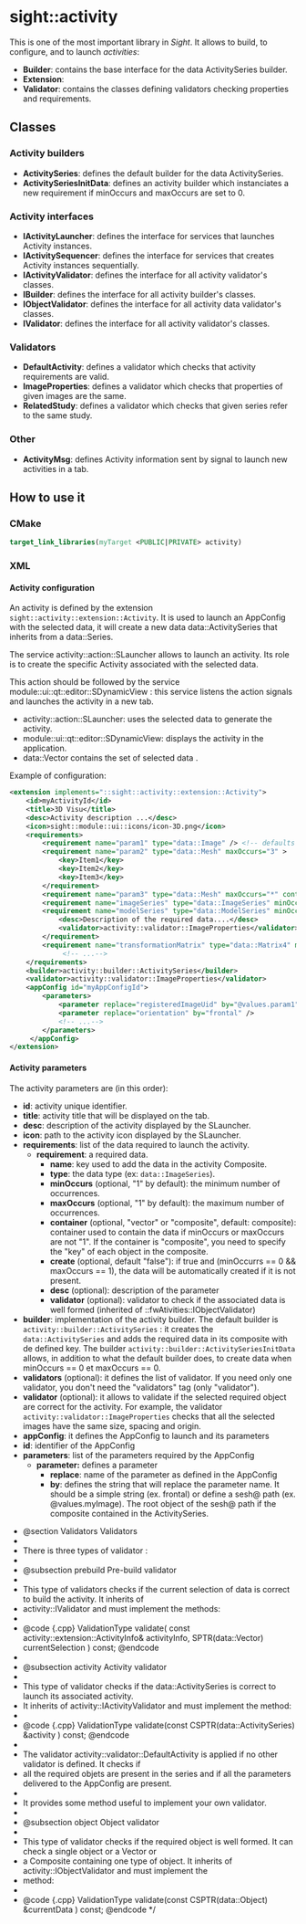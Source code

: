 # sight::activity

This is one of the most important library in _Sight_. It allows to build, to configure, and to launch _activities_:

- **Builder**: contains the base interface for the data ActivitySeries builder.
- **Extension**: 
- **Validator**: contains the classes defining validators checking properties and requirements.

## Classes

### Activity builders

- **ActivitySeries**: defines the default builder for the data ActivitySeries.
- **ActivitySeriesInitData**: defines an activity builder which instanciates a new requirement if minOccurs and maxOccurs are set to 0.

### Activity interfaces

- **IActivityLauncher**: defines the interface for services that launches Activity instances.
- **IActivitySequencer**: defines the interface for services that creates Activity instances sequentially.
- **IActivityValidator**: defines the interface for all activity validator's classes.
- **IBuilder**: defines the interface for all activity builder's classes.
- **IObjectValidator**: defines the interface for all activity data validator's classes.
- **IValidator**: defines the interface for all activity validator's classes.

### Validators

- **DefaultActivity**: defines a validator which checks that activity requirements are valid.
- **ImageProperties**: defines a validator which checks that properties of given images are the same.
- **RelatedStudy**: defines a validator which checks that given series refer to the same study.

### Other

- **ActivityMsg**: defines Activity information sent by signal to launch new activities in a tab.

## How to use it

### CMake

```cmake
target_link_libraries(myTarget <PUBLIC|PRIVATE> activity)
```

### XML

#### Activity configuration

An activity is defined by the extension `sight::activity::extension::Activity`. It is used to launch an
AppConfig with the selected data, it will create a new data data::ActivitySeries that inherits from a
data::Series.

The service activity::action::SLauncher allows to launch an activity. Its role is to create the specific
Activity associated with the selected data.

This action should be followed by the service module::ui::qt::editor::SDynamicView : this service listens the action
signals and launches the activity in a new tab.

- activity::action::SLauncher: uses the selected data to generate the activity.
- module::ui::qt::editor::SDynamicView: displays the activity in the application.
- data::Vector contains the set of selected data .
 
Example of configuration:

```xml
<extension implements="::sight::activity::extension::Activity">
    <id>myActivityId</id>
    <title>3D Visu</title>
    <desc>Activity description ...</desc>
    <icon>sight::module::ui::icons/icon-3D.png</icon>
    <requirements>
        <requirement name="param1" type="data::Image" /> <!-- defaults : minOccurs = 1, maxOccurs = 1-->
        <requirement name="param2" type="data::Mesh" maxOccurs="3" >
            <key>Item1</key>
            <key>Item2</key>
            <key>Item3</key>
        </requirement>
        <requirement name="param3" type="data::Mesh" maxOccurs="*" container="vector" />
        <requirement name="imageSeries" type="data::ImageSeries" minOccurs="0" maxOccurs="2" />
        <requirement name="modelSeries" type="data::ModelSeries" minOccurs="1" maxOccurs="1">
            <desc>Description of the required data....</desc>
            <validator>activity::validator::ImageProperties</validator>
        </requirement>
        <requirement name="transformationMatrix" type="data::Matrix4" minOccurs="0" maxOccurs="1" create="true" />
             <!-- ...-->
    </requirements>
    <builder>activity::builder::ActivitySeries</builder>
    <validator>activity::validator::ImageProperties</validator>
    <appConfig id="myAppConfigId">
        <parameters>
            <parameter replace="registeredImageUid" by="@values.param1" />
            <parameter replace="orientation" by="frontal" />
            <!-- ...-->
        </parameters>
     </appConfig>
</extension>
```

#### Activity parameters

The activity parameters are (in this order):
- **id**: activity unique identifier.
- **title**: activity title that will be displayed on the tab.
- **desc**: description of the activity displayed by the SLauncher.
- **icon**: path to the activity icon displayed by the SLauncher.
- **requirements**: list of the data required to launch the activity.
  - **requirement**: a required data.
    - **name**: key used to add the data in the activity Composite.
    - **type**: the data type (ex: ``data::ImageSeries``).
    - **minOccurs** (optional, "1" by default): the minimum number of occurrences.
    - **maxOccurs** (optional, "1" by default): the maximum number of occurrences.
    - **container** (optional, "vector" or "composite", default: composite): container used to contain the data if minOccurs or
            maxOccurs are not   "1". If the container is "composite", you need to specify the "key" of each object in the composite.
    - **create** (optional, default "false"): if true and (minOccurrs == 0 && maxOccurs == 1), the data will be automatically 
            created if it is not present.
    - **desc** (optional): description of the parameter
    - **validator** (optional): validator to check if the associated data is well formed (inherited of ::fwAtivities::IObjectValidator)
- **builder**: implementation of the activity builder. The default builder is ``activity::builder::ActivitySeries`` : it creates the
        ``data::ActivitySeries`` and adds the required data in its composite with de defined key.
        The builder ``activity::builder::ActivitySeriesInitData`` allows, in addition to what the default builder
        does, to create data when minOccurs == 0 et maxOccurs == 0.
- **validators** (optional): it defines the list of validator. If you need only one validator, you don't need the "validators"
        tag (only "validator").
- **validator** (optional): it allows to validate if the selected required object are correct for the activity.
        For example, the validator ``activity::validator::ImageProperties`` checks that all the selected images
        have the same size, spacing and origin.
- **appConfig**: it defines the AppConfig to launch and its parameters
- **id**: identifier of the AppConfig
- **parameters**: list of the parameters required by the AppConfig
  - **parameter:** defines a parameter
    - **replace**: name of the parameter as defined in the AppConfig
    - **by**: defines the string that will replace the parameter name. It should be a simple string (ex.
            frontal) or define a sesh@ path (ex. @values.myImage). The root object of the sesh@ path if the
            composite contained in the ActivitySeries.

 * @section Validators Validators
 *
 * There is three types of validator :
 *
 * @subsection prebuild Pre-build validator
 *
 * This type of validators checks if the current selection of data is correct to build the activity. It inherits of
 * activity::IValidator and must implement the methods:
 *
 * @code {.cpp}
   ValidationType validate(
           const activity::extension::ActivityInfo& activityInfo,
           SPTR(data::Vector) currentSelection ) const;
   @endcode
 *
 * @subsection activity Activity validator
 *
 * This type of validator checks if the data::ActivitySeries is correct to launch its associated activity.
 * It inherits of activity::IActivityValidator and must implement the method:
 *
 * @code {.cpp}
   ValidationType validate(const CSPTR(data::ActivitySeries) &activity ) const;
   @endcode
 *
 * The validator activity::validator::DefaultActivity is applied if no other validator is defined. It checks if
 * all the required objets are present in the series and if all the parameters delivered to the AppConfig are present.
 *
 * It provides some method useful to implement your own validator.
 *
 * @subsection object Object validator
 *
 * This type of validator checks if the required object is well formed. It can check a single object or a Vector or
 * a Composite containing one type of object. It inherits of activity::IObjectValidator and must implement the
 * method:
 *
 * @code {.cpp}
   ValidationType validate(const CSPTR(data::Object) &currentData ) const;
   @endcode
 */
